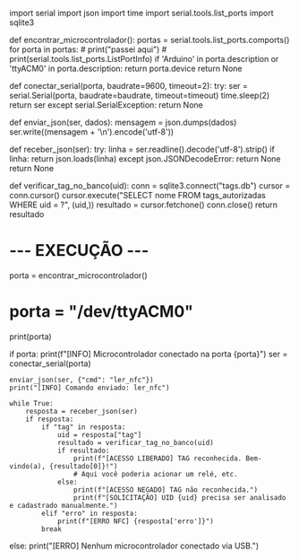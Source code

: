 import serial
import json
import time
import serial.tools.list_ports
import sqlite3

def encontrar_microcontrolador():
    portas = serial.tools.list_ports.comports()
    for porta in portas:
        # print("passei aqui")
        # print(serial.tools.list_ports.ListPortInfo)
        if 'Arduino' in porta.description or 'ttyACM0' in porta.description:
            return porta.device
    return None

def conectar_serial(porta, baudrate=9600, timeout=2):
    try:
        ser = serial.Serial(porta, baudrate=baudrate, timeout=timeout)
        time.sleep(2)
        return ser
    except serial.SerialException:
        return None

def enviar_json(ser, dados):
    mensagem = json.dumps(dados)
    ser.write((mensagem + '\n').encode('utf-8'))

def receber_json(ser):
    try:
        linha = ser.readline().decode('utf-8').strip()
        if linha:
            return json.loads(linha)
    except json.JSONDecodeError:
        return None
    return None

def verificar_tag_no_banco(uid):
    conn = sqlite3.connect("tags.db")
    cursor = conn.cursor()
    cursor.execute("SELECT nome FROM tags_autorizadas WHERE uid = ?", (uid,))
    resultado = cursor.fetchone()
    conn.close()
    return resultado

# --- EXECUÇÃO ---
porta = encontrar_microcontrolador()
# porta = "/dev/ttyACM0"
print(porta)

if porta:
    print(f"[INFO] Microcontrolador conectado na porta {porta}")
    ser = conectar_serial(porta)

    enviar_json(ser, {"cmd": "ler_nfc"})
    print("[INFO] Comando enviado: ler_nfc")

    while True:
        resposta = receber_json(ser)
        if resposta:
            if "tag" in resposta:
                uid = resposta["tag"]
                resultado = verificar_tag_no_banco(uid)
                if resultado:
                    print(f"[ACESSO LIBERADO] TAG reconhecida. Bem-vindo(a), {resultado[0]}!")
                    # Aqui você poderia acionar um relé, etc.
                else:
                    print(f"[ACESSO NEGADO] TAG não reconhecida.")
                    print(f"[SOLICITAÇÃO] UID {uid} precisa ser analisado e cadastrado manualmente.")
            elif "erro" in resposta:
                print(f"[ERRO NFC] {resposta['erro']}")
            break
else:
    print("[ERRO] Nenhum microcontrolador conectado via USB.")
